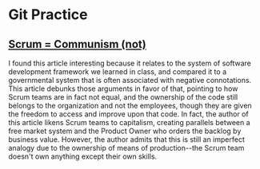 # Git Practice

## [Scrum = Communism (not)](https://medium.com/serious-scrum/scrum-is-not-communism-142fe0f6cbc5)

I found this article interesting because it relates to the system of software development framework we learned in class, and compared it to a governmental system that is often associated with negative connotations. This article debunks those arguments in favor of that, pointing to how Scrum teams are in fact not equal, and the ownership of the code still belongs to the organization and not the employees, though they are given the freedom to access and improve upon that code. In fact, the author of this article likens Scrum teams to capitalism, creating parallels between a free market system and the Product Owner who orders the backlog by business value. However, the author admits that this is still an imperfect analogy due to the ownership of means of production--the Scrum team doesn't own anything except their own skills. 